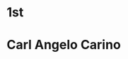 # 1st
<!DOCTYPE html>
<html>
<body>

<h1>Carl Angelo Carino</h1>

<?php
echo "Hello World!";
?>

</body>
</html>
